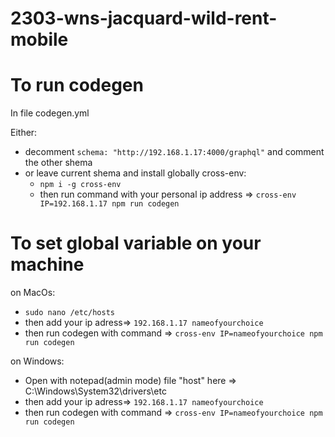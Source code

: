 # 2303-wns-jacquard-wild-rent-mobile

# To run codegen

In file codegen.yml

Either:

- decomment `schema: "http://192.168.1.17:4000/graphql"` and comment the other shema
- or leave current shema and install globally cross-env:
  - `npm i -g cross-env`
  - then run command with your personal ip address => `cross-env IP=192.168.1.17 npm run codegen`

# To set global variable on your machine

on MacOs:

- `sudo nano /etc/hosts`
- then add your ip adress=> `192.168.1.17 nameofyourchoice`
- then run codegen with command => `cross-env IP=nameofyourchoice npm run codegen`

on Windows:
 - Open with notepad(admin mode) file "host" here => C:\Windows\System32\drivers\etc
 - then add your ip adress=> `192.168.1.17 nameofyourchoice`
 - then run codegen with command => `cross-env IP=nameofyourchoice npm run codegen`

